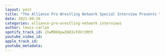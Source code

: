 ```yaml
---
layout: post
title: "The Alliance Pro Wrestling Network Special Interview Presents \"The Hotstepper\" Macrae Martin"
date: 2021-09-26
categories: alliance-pro-wrestling-network interviews
author: lewis-carlan
spotify_track_id: 2IwM8b6pwZA03vTdVr2Nth
youtube_video_id: 
apple_track_id: 
youtube_metadata: 
---
```

